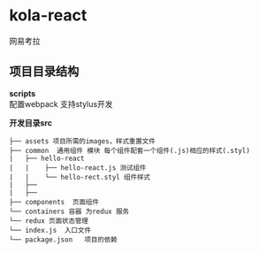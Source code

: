 # kola-react
网易考拉

## 项目目录结构  

**scripts**  
  配置webpack 支持stylus开发

**开发目录src**  

```
├── assets 项目所需的images，样式重置文件             
├── common  通用组件 模块 每个组件配套一个组件(.js)相应的样式(.styl)          
|   ├── hello-react   
|   |    ├── hello-react.js 测试组件
|   |    └── hello-rect.styl 组件样式
|   ├── 
|   ├──  
├── components  页面组件
└── containers 容器 为redux 服务
└── redux 页面状态管理
└── index.js  入口文件
└── package.json   项目的依赖

```